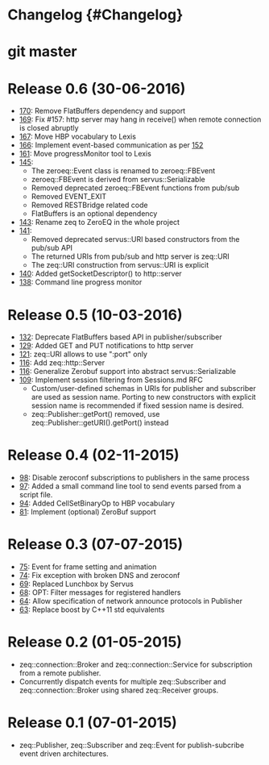 # Changelog {#Changelog}

# git master

# Release 0.6 (30-06-2016)

* [170](https://github.com/HBPVIS/ZeroEQ/pull/170):
  Remove FlatBuffers dependency and support
* [169](https://github.com/HBPVIS/ZeroEQ/pull/169):
  Fix #157: http server may hang in receive() when remote connection is closed
  abruptly
* [167](https://github.com/HBPVIS/ZeroEQ/pull/167):
  Move HBP vocabulary to Lexis
* [166](https://github.com/HBPVIS/ZeroEQ/pull/166):
  Implement event-based communication as per
  [152](https://github.com/HBPVIS/ZeroEQ/pull/152)
* [161](https://github.com/HBPVIS/ZeroEQ/pull/161):
  Move progressMonitor tool to Lexis
* [145](https://github.com/HBPVIS/ZeroEQ/pull/145):
  * The zeroeq::Event class is renamed to zeroeq::FBEvent
  * zeroeq::FBEvent is derived from servus::Serializable
  * Removed deprecated zeroeq::FBEvent functions from pub/sub
  * Removed EVENT_EXIT
  * Removed RESTBridge related code
  * FlatBuffers is an optional dependency
* [143](https://github.com/HBPVIS/ZeroEQ/pull/143):
  Rename zeq to ZeroEQ in the whole project
* [141](https://github.com/HBPVIS/ZeroEQ/pull/141):
  * Removed deprecated servus::URI based constructors from the pub/sub API
  * The returned URIs from pub/sub and http server is zeq::URI
  * The zeq::URI construction from servus::URI is explicit
* [140](https://github.com/HBPVIS/ZeroEQ/pull/140):
  Added getSocketDescriptor() to http::server
* [138](https://github.com/HBPVIS/ZeroEQ/pull/138):
  Command line progress monitor

# Release 0.5 (10-03-2016)

* [132](https://github.com/HBPVIS/ZeroEQ/pull/132):
  Deprecate FlatBuffers based API in publisher/subscriber
* [129](https://github.com/HBPVIS/ZeroEQ/pull/129):
  Added GET and PUT notifications to http server
* [121](https://github.com/HBPVIS/ZeroEQ/pull/121):
  zeq::URI allows to use ":port" only
* [116](https://github.com/HBPVIS/zeq/issues/115):
  Add zeq::http::Server
* [116](https://github.com/HBPVIS/ZeroEQ/pull/116):
  Generalize Zerobuf support into abstract servus::Serializable
* [109](https://github.com/HBPVIS/ZeroEQ/pull/109):
  Implement session filtering from Sessions.md RFC
  * Custom/user-defined schemas in URIs for publisher and subscriber are used
    as session name. Porting to new constructors with explicit session name
    is recommended if fixed session name is desired.
  * zeq::Publisher::getPort() removed, use
    zeq::Publisher::getURI().getPort() instead

# Release 0.4 (02-11-2015)

* [98](https://github.com/HBPVIS/ZeroEQ/pull/98):
  Disable zeroconf subscriptions to publishers in the same process
* [97](https://github.com/HBPVIS/ZeroEQ/pull/97):
  Added a small command line tool to send events parsed from a script file.
* [94](https://github.com/HBPVIS/ZeroEQ/pull/94):
  Added CellSetBinaryOp to HBP vocabulary
* [81](https://github.com/HBPVIS/ZeroEQ/pull/81):
  Implement (optional) ZeroBuf support

# Release 0.3 (07-07-2015)

* [75](https://github.com/HBPVIS/ZeroEQ/pull/75):
  Event for frame setting and animation
* [74](https://github.com/HBPVIS/ZeroEQ/pull/74):
  Fix exception with broken DNS and zeroconf
* [69](https://github.com/HBPVIS/ZeroEQ/pull/69):
  Replaced Lunchbox by Servus
* [68](https://github.com/HBPVIS/ZeroEQ/pull/68):
  OPT: Filter messages for registered handlers
* [64](https://github.com/HBPVIS/ZeroEQ/pull/64):
  Allow specification of network announce protocols in Publisher
* [63](https://github.com/HBPVIS/ZeroEQ/pull/63):
  Replace boost by C++11 std equivalents

# Release 0.2 (01-05-2015)

* zeq::connection::Broker and zeq::connection::Service for subscription from a
  remote publisher.
* Concurrently dispatch events for multiple zeq::Subscriber and
  zeq::connection::Broker using shared zeq::Receiver groups.

# Release 0.1 (07-01-2015)

* zeq::Publisher, zeq::Subscriber and zeq::Event for publish-subcribe event
  driven architectures.
